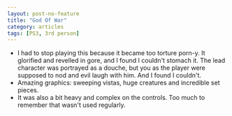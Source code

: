 ```yaml
---
layout: post-no-feature
title: "God Of War"
category: articles
tags: [PS3, 3rd person]
---
```


* I had to stop playing this because it became too torture porn-y. It glorified and revelled in gore, and I found I couldn't stomach it. The lead character was portrayed as a douche, but you as the player were supposed to nod and evil laugh with him. And I found I couldn't.
* Amazing graphics: sweeping vistas, huge creatures and incredible set pieces.
* It was also a bit heavy and complex on the controls. Too much to remember that wasn't used regularly.